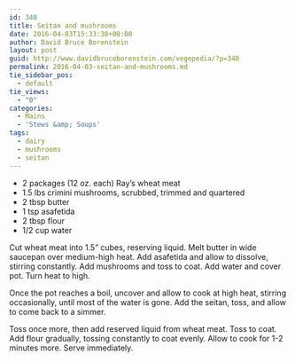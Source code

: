 ```yaml
---
id: 340
title: Seitan and mushrooms
date: 2016-04-03T15:33:38+00:00
author: David Bruce Borenstein
layout: post
guid: http://www.davidbruceborenstein.com/vegepedia/?p=340
permalink: 2016-04-03-seitan-and-mushrooms.md
tie_sidebar_pos:
  - default
tie_views:
  - "0"
categories:
  - Mains
  - 'Stews &amp; Soups'
tags:
  - dairy
  - mushrooms
  - seitan
---
```

  * 2 packages (12 oz. each) Ray’s wheat meat
  * 1.5 lbs crimini mushrooms, scrubbed, trimmed and quartered
  * 2 tbsp butter
  * 1 tsp asafetida
  * 2 tbsp flour
  * 1/2 cup water

Cut wheat meat into 1.5” cubes, reserving liquid. Melt butter in wide saucepan over medium-high heat. Add asafetida and allow to dissolve, stirring constantly. Add mushrooms and toss to coat. Add water and cover pot. Turn heat to high.

Once the pot reaches a boil, uncover and allow to cook at high heat, stirring occasionally, until most of the water is gone. Add the seitan, toss, and allow to come back to a simmer.

Toss once more, then add reserved liquid from wheat meat. Toss to coat. Add flour gradually, tossing constantly to coat evenly. Allow to cook for 1-2 minutes more. Serve immediately.
